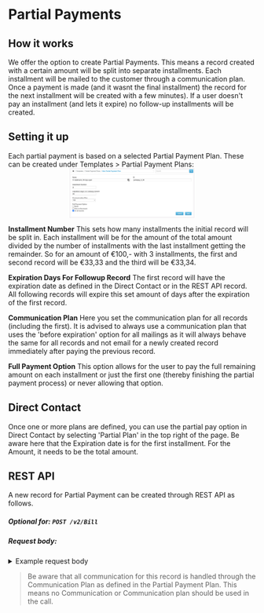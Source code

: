 # Partial Payments

## How it works
We offer the option to create Partial Payments. This means a record created with a certain amount will be split into separate installments. Each installment will be mailed to the customer through a communication plan. Once a payment is made (and it wasnt the final installment) the record for the next installment will be created with a few minutes). If a user doesn't pay an installment (and lets it expire) no follow-up installments will be created.

## Setting it up
Each partial payment is based on a selected Partial Payment Plan. These can be created under Templates > Partial Payment Plans:
<img style='width:50%;display:block;border:1px solid #eeebee;margin-left:auto;margin-right:auto;' src='documents/images/partialPay.png'/>

**Installment Number**
This sets how many installments the initial record will be split in. Each installment will be for the amount of the total amount divided by the number of installments with the last installment getting the remainder. So for an amount of &euro;100,- with 3 installments, the first and second record will be &euro;33,33 and the third will be &euro;33,34.

**Expiration Days For Followup Record**
The first record will have the expiration date as defined in the Direct Contact or in the REST API record. All following records will expire this set amount of days after the expiration of the first record.

**Communication Plan**
Here you set the communication plan for all records (including the first). It is advised to always use a communication plan that uses the 'before expiration' option for all mailings as it will always behave the same for all records and not email for a newly created record immediately after paying the previous record.

**Full Payment Option**
This option allows for the user to pay the full remaining amount on each installment or just the first one (thereby finishing the partial payment process) or never allowing that option.

## Direct Contact
Once one or more plans are defined, you can use the partial pay option in Direct Contact by selecting 'Partial Plan' in the top right of the page.
Be aware here that the Expiration date is for the first installment. For the Amount, it needs to be the total amount.

## REST API
A new record for Partial Payment can be created through REST API as follows.
##### Optional for: `POST /v2/Bill`
##### Request body:
<details>
<summary>Example request body</summary>

```json
{
  "PaymentReference": "LI-748925",
  "Description": "Partial Payment for insurance deductible",
  "Amount": 11295,
  "ExpiryDate": "2023-04-02T09:00:00Z",
  "Address": {
    "Email": "enterEmail@Here.com"
  },
  "PartialPaymentPlanID": "partialpay_3_30"
}
```
</details>

> Be aware that all communication for this record is handled through the Communication Plan as defined in the Partial Payment Plan. This means no Communication or Communication plan should be used in the call.
